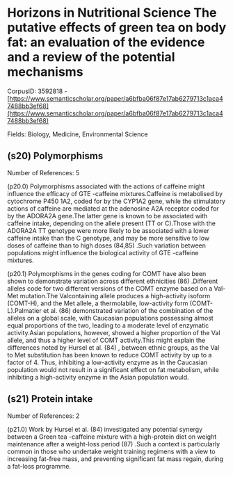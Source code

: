 # Horizons in Nutritional Science The putative effects of green tea on body fat: an evaluation of the evidence and a review of the potential mechanisms

CorpusID: 3592818 - [https://www.semanticscholar.org/paper/a6bfba06f87e17ab6279713c1aca47488bb3ef68](https://www.semanticscholar.org/paper/a6bfba06f87e17ab6279713c1aca47488bb3ef68)

Fields: Biology, Medicine, Environmental Science

## (s20) Polymorphisms
Number of References: 5

(p20.0) Polymorphisms associated with the actions of caffeine might influence the efficacy of GTE -caffeine mixtures.Caffeine is metabolised by cytochrome P450 1A2, coded for by the CYP1A2 gene, while the stimulatory actions of caffeine are mediated at the adenosine A2A receptor coded for by the ADORA2A gene.The latter gene is known to be associated with caffeine intake, depending on the allele present (TT or C).Those with the ADORA2A TT genotype were more likely to be associated with a lower caffeine intake than the C genotype, and may be more sensitive to low doses of caffeine than to high doses (84,85) .Such variation between populations might influence the biological activity of GTE -caffeine mixtures.

(p20.1) Polymorphisms in the genes coding for COMT have also been shown to demonstrate variation across different ethnicities (86) .Different alleles code for two different versions of the COMT enzyme based on a Val-Met mutation.The Valcontaining allele produces a high-activity isoform (COMT-H), and the Met allele, a thermolabile, low-activity form (COMT-L).Palmatier et al. (86) demonstrated variation of the combination of the alleles on a global scale, with Caucasian populations possessing almost equal proportions of the two, leading to a moderate level of enzymatic activity.Asian populations, however, showed a higher proportion of the Val allele, and thus a higher level of COMT activity.This might explain the differences noted by Hursel et al. (84) , between ethnic groups, as the Val to Met substitution has been known to reduce COMT activity by up to a factor of 4. Thus, inhibiting a low-activity enzyme as in the Caucasian population would not result in a significant effect on fat metabolism, while inhibiting a high-activity enzyme in the Asian population would.
## (s21) Protein intake
Number of References: 2

(p21.0) Work by Hursel et al. (84) investigated any potential synergy between a Green tea -caffeine mixture with a high-protein diet on weight maintenance after a weight-loss period (87) .Such a context is particularly common in those who undertake weight training regimens with a view to increasing fat-free mass, and preventing significant fat mass regain, during a fat-loss programme.
